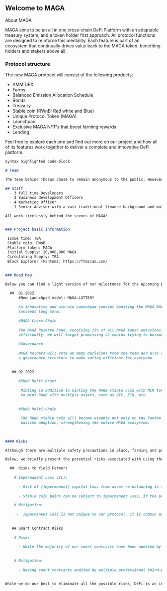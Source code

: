 ## Welcome to MAGA

About MAGA

MAGA aims to be an all in one cross-chain DeFi Platform with an adaptable treasury system, and a token holder first approach. All protocol functions are designed to reinforce this mentality. Each feature is part of an ecosystem that continually drives value back to the MAGA token, benefiting holders and stakers above all.

### Protocol structure

The new MAGA protocol will consist of the following products:
  - AMM DEX
  -  Farms
  -  Balanced Emission Allocation Schedule
  -  Bonds
  -  Treasury
  -  Stable coin (RWnB: Red white and Blue)
  -  Unique Protocol Token (MAGA)
  -  Launchpad
  -  Exclusive MAGA NFT's that boost farming rewards
  -  Lending 

Feel free to explore each one and find out more on our project and how all of its features work together to deliver a complete and innovative DeFi platform. 

```markdown
Syntax highlighted code block

# Team

The team behind Thorus chose to remain anonymous to the public. However core members of the team did go through "Know Your Customer" (KYC) procedures with audit companies.

## Staff
  - 3 full time Developers
  - 2 Business development Officers
  - 4 marketing Officer
  - 1 Senior Advisor with a vast traditional finance background and multiple auxiliary staff

All work tirelessly behind the scenes of MAGA!


### Project basic information

 Issue time: TBA
 Stable coin: RWnB
 Platform token: MAGA
 Initial Supply: 20,000,000 MAGA
 Circulating Supply: TBA 
 Block Explorer (Fantom): https://ftmscan.com/
 

### Road Map

Below you can find a light version of our milestones for the upcoming period.

  ##  Q1-2022
      #New Launchpad model: MAGA-LOTTERY
      
      An innovative and win-win Launchpad concept boosting the MAGA DAO Treasury while ensuring the launched project
      succeeds long term.
      
      #MAGA Cross-Chain
      
      The MAGA Reserve Fund, receiving 25% of all MAGA token emissions, allows MAGA to expand cross-chain easily and
      efficiently. We will target promissing L2 chains trying to become an AMM leader.
      
      #Governance
      
      MAGA holders will vote on many decisions from the team and also community suggestions on Discord. We will release
      a governance structure to make voting efficient for everyone.
      
   
   ## Q2-2022
   
      #RWnB Multi-Asset
        
       Minting in addition to minting the RWnB stable coin with MIM tokens, users of the MAGA platform will now be able
       to mint RWnB with multiple assets, such as BTC, ETH, etc.
       
      
      #RWnB Multi-Chain
       
       The RWnB stable coin will become useable not only on the Fantom Network, but on many other chains to facilitate its
       massive adoption, strengthening the entire MAGA ecosystem.
       
       
  
#### Risks

Although there are multiple safety precautions in place, farming and participating in DeFi comes with certain potential risks.

Below, we briefly present the potential risks associated with using the MAGA platform

  ##  Risks to Yield Farmers
 
    # Impermanent Loss (IL):
    
      - Risk of (impermanent) capital loss from asset re-balancing in the Automated Market Maker ("AMM") pool.
      
      - Stable coin pairs can be subject to impermanent loss, if the price of at least one moves off peg. In general, the Impermanent Loss (IL) from this movement is         small and transient. Historically, however, there have been instances where stable coins have stayed off-peg for extended periods of time. By opening                 a position with large leverage, you are also amplifying the potential IL on your principal

    # Mitigation:
    
     -  Impermanent loss is not unique to our protocol. It is common among all yield farming and AMMs. While it’s not possible to completely mitigate IL,                     users can choose to yield farm asset pairs that have high correlations to minimize potential IL.
     
   
   ## Smart Contract Risks
   
    # Risk:
      
      - While the majority of our smart contracts have been audited by multiple third-party firms, they could in theory have vulnerabilities.
      
      
    # Mitigation:
    
      - Having smart contracts audited by multiple professional third-party firms decreases the chance of vulnerabilities.
      
    
While we do our best to eliminate all the possible risks, DeFi is an industry where events that no one predicted can occur. We recommend that users only risk assets that they can afford to lose. We assure you that the team works tirelessly to protect users' funds though. Users should do the same. 
    


